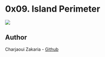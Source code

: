 # 0x09. Island Perimeter

<img src="https://assets.leetcode.com/uploads/2018/10/12/island.png">

## Author

Charjaoui Zakaria - [Github](https://github.com/Zakry27)
